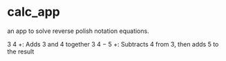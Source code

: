 # calc_app
an app to solve reverse polish notation equations.

3 4 +: Adds 3 and 4 together
3 4 − 5 +: Subtracts 4 from 3, then adds 5 to the result
